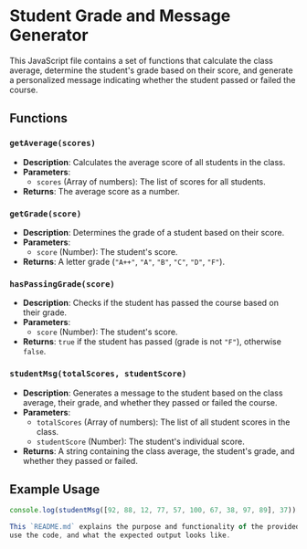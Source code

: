 # Student Grade and Message Generator

This JavaScript file contains a set of functions that calculate the class average, determine the student's grade based on their score, and generate a personalized message indicating whether the student passed or failed the course.

## Functions

### `getAverage(scores)`
- **Description**: Calculates the average score of all students in the class.
- **Parameters**: 
  - `scores` (Array of numbers): The list of scores for all students.
- **Returns**: The average score as a number.

### `getGrade(score)`
- **Description**: Determines the grade of a student based on their score.
- **Parameters**: 
  - `score` (Number): The student's score.
- **Returns**: A letter grade (`"A++"`, `"A"`, `"B"`, `"C"`, `"D"`, `"F"`).

### `hasPassingGrade(score)`
- **Description**: Checks if the student has passed the course based on their grade.
- **Parameters**:
  - `score` (Number): The student's score.
- **Returns**: `true` if the student has passed (grade is not `"F"`), otherwise `false`.

### `studentMsg(totalScores, studentScore)`
- **Description**: Generates a message to the student based on the class average, their grade, and whether they passed or failed the course.
- **Parameters**:
  - `totalScores` (Array of numbers): The list of all student scores in the class.
  - `studentScore` (Number): The student's individual score.
- **Returns**: A string containing the class average, the student's grade, and whether they passed or failed.

## Example Usage

```javascript
console.log(studentMsg([92, 88, 12, 77, 57, 100, 67, 38, 97, 89], 37));

This `README.md` explains the purpose and functionality of the provided code, including descriptions for each function, how to 
use the code, and what the expected output looks like.
